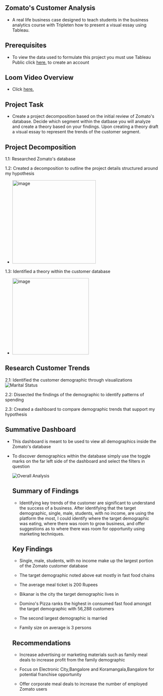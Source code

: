 ## Zomato's Customer Analysis
* A real life business case designed to teach students in the business analytics course with Tripleten how to present a visual essay using Tableau.
## Prerequisites
* To view the data used to formulate this project you must use Tableau Public click  <a href='https://id.tableau.com/register?clientId=wcS7HwY98qdfgBREHT7Xoln7ipc75U0a' target=_blank><u>here</u>.</a> to create an account
## Loom Video Overview
* Click <a href='https://www.loom.com/share/23312c249b6b4c65ba9698f816577cca?sid=4abcab34-45ba-48ab-8720-4e03aeeed1cc' target=_blank><u>here</u>.</a>
## Project Task
* Create a project decomposition based on the initial review of Zomato's database. Decide which segment within the datbase you will analyze and create a theory based on your findings. Upon creating a theory draft a visual essay to represent the trends of the customer segment.

## Project Decomposition

1.1: Researched Zomato's database 

1.2: Created a decomposition to outline the project details structured around my hypothesis

* <img width="274" alt="image" src="https://github.com/jasminerc23/Data_Projects_Tripleten/assets/165707643/e06669d7-3948-413d-ab92-2416e9b44f58">

1.3: Identified a theory within the customer database

* <img width="251" alt="image" src="https://github.com/jasminerc23/Data_Projects_Tripleten/assets/165707643/2c59368c-57fb-4672-a280-3714e23309df">

## Research Customer Trends
2.1: Identified the customer demographic through visualizations
![Marital Status](https://github.com/jasminerc23/Data_Projects_Tripleten/assets/165707643/c47dd5ce-14a3-482e-806a-d70e996f3ae7)

2.2: Dissected the findings of the demographic to identify patterns of spending

2.3: Created a dashboard to compare demographic trends that support my hypothesis

## Summative Dashboard 

* This dashboard is meant to be used to view all demographics inside the Zomato's database

* To discover demographics within the database simply use the toggle marks on the far left side of the dashboard and select the filters in question
  
  ![Overall Analysis](https://github.com/jasminerc23/Data_Projects_Tripleten/assets/165707643/7cd86ddd-ad81-4ac8-862d-1e7e3ee65bb3)

  ## Summary of Findings

  * Identifying key trends of the customer are significant to understand the success of a business. After identifying that the target demographic, single, male, students, with no income, are using the platform the most, I could identify where the target demographic was eating, where there was room to grow business, and offer suggestions as to where there was room for opportunity using marketing techniques.
 
  ## Key Findings

  * Single, male, students, with no income make up the largest portion of the Zomato customer database
 
  * The target demographic noted above eat mostly in fast food chains
 
  * The average meal ticket is 200 Rupees
 
  * Bikanar is the city the target demographic lives in
 
  * Domino's Pizza ranks the highest in consumed fast food amongst the target demographic with 56,288 customers
 
  * The second largest demographic is married
 
  * Family size on average is 3 persons
 
  ## Recommendations

  * Increase advertising or marketing materials such as family meal deals to increase profit from the family demographic
 
  * Focus on Electronic City,Bangalore and Koramangala,Bangalore for potential franchise opportunity
 
  * Offer corporate meal deals to increase the number of employed Zomato users
 
  

